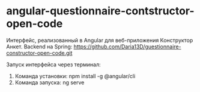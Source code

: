 # angular-questionnaire-contstructor-open-code
Интерфейс, реализованный в Angular для веб-приложения Конструктор Анкет. 
Backend на Spring: https://github.com/Daria13D/guestionnaire-constructor-open-code.git

Запуск интерфейса через терминал:
1. Команда установки: npm install -g @angular/cli
2. Команда запуска: ng serve
